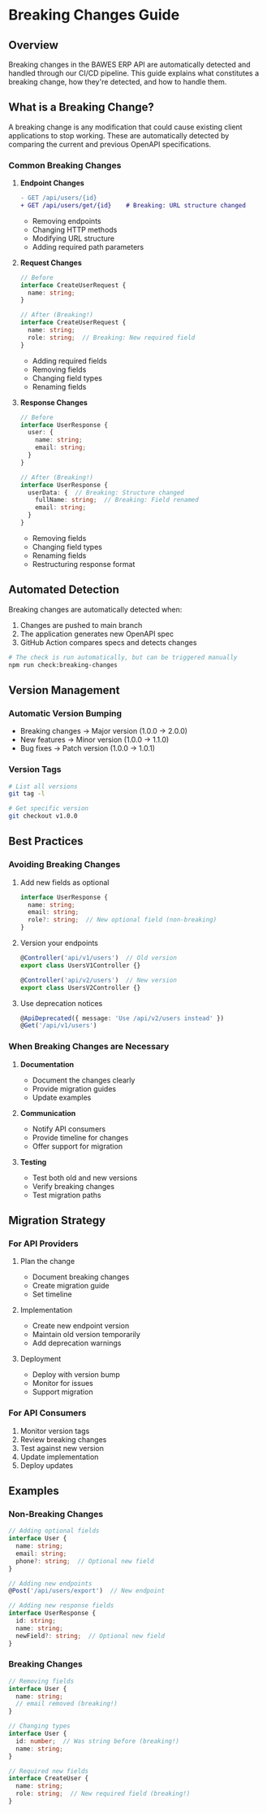 # Breaking Changes Guide

## Overview

Breaking changes in the BAWES ERP API are automatically detected and handled through our CI/CD pipeline. This guide explains what constitutes a breaking change, how they're detected, and how to handle them.

## What is a Breaking Change?

A breaking change is any modification that could cause existing client applications to stop working. These are automatically detected by comparing the current and previous OpenAPI specifications.

### Common Breaking Changes

1. **Endpoint Changes**
   ```diff
   - GET /api/users/{id}
   + GET /api/users/get/{id}    # Breaking: URL structure changed
   ```
   - Removing endpoints
   - Changing HTTP methods
   - Modifying URL structure
   - Adding required path parameters

2. **Request Changes**
   ```typescript
   // Before
   interface CreateUserRequest {
     name: string;
   }

   // After (Breaking!)
   interface CreateUserRequest {
     name: string;
     role: string;  // Breaking: New required field
   }
   ```
   - Adding required fields
   - Removing fields
   - Changing field types
   - Renaming fields

3. **Response Changes**
   ```typescript
   // Before
   interface UserResponse {
     user: {
       name: string;
       email: string;
     }
   }

   // After (Breaking!)
   interface UserResponse {
     userData: {  // Breaking: Structure changed
       fullName: string;  // Breaking: Field renamed
       email: string;
     }
   }
   ```
   - Removing fields
   - Changing field types
   - Renaming fields
   - Restructuring response format

## Automated Detection

Breaking changes are automatically detected when:
1. Changes are pushed to main branch
2. The application generates new OpenAPI spec
3. GitHub Action compares specs and detects changes

```bash
# The check is run automatically, but can be triggered manually
npm run check:breaking-changes
```

## Version Management

### Automatic Version Bumping
- Breaking changes → Major version (1.0.0 → 2.0.0)
- New features → Minor version (1.0.0 → 1.1.0)
- Bug fixes → Patch version (1.0.0 → 1.0.1)

### Version Tags
```bash
# List all versions
git tag -l

# Get specific version
git checkout v1.0.0
```

## Best Practices

### Avoiding Breaking Changes
1. Add new fields as optional
   ```typescript
   interface UserResponse {
     name: string;
     email: string;
     role?: string;  // New optional field (non-breaking)
   }
   ```

2. Version your endpoints
   ```typescript
   @Controller('api/v1/users')  // Old version
   export class UsersV1Controller {}

   @Controller('api/v2/users')  // New version
   export class UsersV2Controller {}
   ```

3. Use deprecation notices
   ```typescript
   @ApiDeprecated({ message: 'Use /api/v2/users instead' })
   @Get('/api/v1/users')
   ```

### When Breaking Changes are Necessary

1. **Documentation**
   - Document the changes clearly
   - Provide migration guides
   - Update examples

2. **Communication**
   - Notify API consumers
   - Provide timeline for changes
   - Offer support for migration

3. **Testing**
   - Test both old and new versions
   - Verify breaking changes
   - Test migration paths

## Migration Strategy

### For API Providers
1. Plan the change
   - Document breaking changes
   - Create migration guide
   - Set timeline

2. Implementation
   - Create new endpoint version
   - Maintain old version temporarily
   - Add deprecation warnings

3. Deployment
   - Deploy with version bump
   - Monitor for issues
   - Support migration

### For API Consumers
1. Monitor version tags
2. Review breaking changes
3. Test against new version
4. Update implementation
5. Deploy updates

## Examples

### Non-Breaking Changes
```typescript
// Adding optional fields
interface User {
  name: string;
  email: string;
  phone?: string;  // Optional new field
}

// Adding new endpoints
@Post('/api/users/export')  // New endpoint

// Adding new response fields
interface UserResponse {
  id: string;
  name: string;
  newField?: string;  // Optional new field
}
```

### Breaking Changes
```typescript
// Removing fields
interface User {
  name: string;
  // email removed (breaking!)
}

// Changing types
interface User {
  id: number;  // Was string before (breaking!)
  name: string;
}

// Required new fields
interface CreateUser {
  name: string;
  role: string;  // New required field (breaking!)
}
``` 